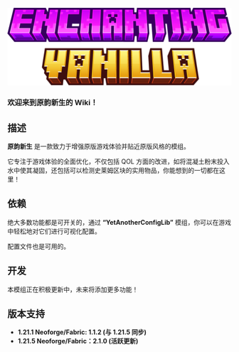 ![title.png](https://github.com/pynickle/Enchanting-Vanilla-Architectury/blob/master/title.png?raw=true)

### 欢迎来到原韵新生的 Wiki！

## 描述

**原韵新生** 是一款致力于增强原版游戏体验并贴近原版风格的模组。

它专注于游戏体验的全面优化，不仅包括 QOL 方面的改进，如将混凝土粉末投入水中使其凝固，还包括可以检测史莱姆区块的实用物品，你能想到的一切都在这里！

## 依赖

绝大多数功能都是可开关的，通过 **“YetAnotherConfigLib”** 模组，你可以在游戏中轻松地对它们进行可视化配置。

配置文件也是可用的。

## 开发

本模组正在积极更新中，未来将添加更多功能！

## 版本支持

* **1.21.1 Neoforge/Fabric: 1.1.2 (与 1.21.5 同步)**
* **1.21.5 Neoforge/Fabric：2.1.0 (活跃更新)**
